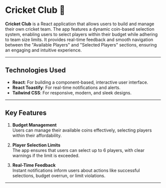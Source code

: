 # Cricket Club 🏏

**Cricket Club** is a React application that allows users to build and manage their own cricket team. The app features a dynamic coin-based selection system, enabling users to select players within their budget while adhering to team size limits. It provides real-time feedback and smooth navigation between the "Available Players" and "Selected Players" sections, ensuring an engaging and intuitive experience.

---

## Technologies Used  
- **React**: For building a component-based, interactive user interface.  
- **React Toastify**: For real-time notifications and alerts.  
- **Tailwind CSS**: For responsive, modern, and sleek designs.  

---

## Key Features  
1. **Budget Management**  
   Users can manage their available coins effectively, selecting players within their affordability.  

2. **Player Selection Limits**  
   The app ensures that users can select up to 6 players, with clear warnings if the limit is exceeded.  

3. **Real-Time Feedback**  
   Instant notifications inform users about actions like successful selections, budget overrun, or limit violations.  

---

 


